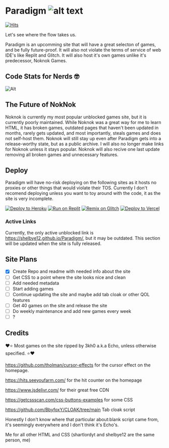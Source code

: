# Paradigm ![alt text](https://github.com/shartlordyt/Paradigm/blob/main/favicon.ico?raw=true)

[![Hits](https://hits.seeyoufarm.com/api/count/incr/badge.svg?url=https%3A%2F%2Fgithub.com%2Fshartlordyt%2FParadigm&count_bg=%233D81C8&title_bg=%23555555&icon=jsdelivr.svg&icon_color=%23E7E7E7&title=Daily+Visits+%7C+All+Time+Visits&edge_flat=false)](https://hits.seeyoufarm.com)  

Let's see where the flow takes us.

Paradigm is an upcomming site that will have a great selecton of games, and be fully future-proof. It will also not violate the terms of service of web IDE's like Replit and Glitch.  It will also host it's own games unlike it's predecessor, Noknok Games.

## Code Stats for Nerds 🤓

![Alt](https://repobeats.axiom.co/api/embed/890300ff38f51b7c272e4fe1e4aea393b6f43fbd.svg "Repobeats analytics image")


## The Future of NokNok

Noknok is currently my most popular unblocked games site, but it is currently poorly maintained. While Noknok was a great way for me to learn HTML, it has broken games, outdated pages that haven't been updated in months, rarely gets updated, and most importantly, steals games and does not self-host them. Noknok will still stay up even after Paradigm gets into a release-worthy state, but as a public archive. I will also no longer make links for Noknok unless it stays popular. Noknok will also recive one last update removing all broken games and unnecessary features. 

## Deploy 

Paradigm will have no-risk deploying on the following sites as it hosts no proxies or other things that would violate their TOS. Currently I don't recomend deploying unless you want to toy around with the code,  it as the site is very incomplete.

<a target="_blank" href="https://heroku.com/deploy/?template=https://github.com/shartlordyt/Paradigm"><img alt="Deploy to Heroku" src="https://binbashbanana.github.io/deploy-buttons/buttons/official/heroku.svg"></a>
<a target="_blank" href="https://replit.com/github/shartlordyt/Paradigm"><img alt="Run on Replit" src="https://binbashbanana.github.io/deploy-buttons/buttons/official/replit.svg"></a>
<a target="_blank" href="https://glitch.com/edit/#!/import/github/shartlordyt/Paradigm"><img alt="Remix on Glitch" src="https://binbashbanana.github.io/deploy-buttons/buttons/official/glitch.svg"></a>
<a target="_blank" href="https://vercel.com/new/clone?repository-url=https://github.com/shartlordyt/Paradigm"><img alt="Deploy to Vercel" src="https://binbashbanana.github.io/deploy-buttons/buttons/official/vercel.svg"></a>

### Active Links

Currently, the only active unblocked link is https://shelbye12.github.io/Paradigm/, but it may be outdated. This section will be updated when the site is fully released.
 
## Site Plans

- [x] Create Repo and readme with needed info about the site
- [ ] Get CSS to a point where the site looks nice and clean
- [ ] Add needed metadata
- [ ] Start adding games
- [ ] Continue updating the site and maybe add tab cloak or other QOL features
- [ ] Get 40 games on the site and release the site
- [ ] Do weekly maintenance and add new games every week
- [ ] ?

## Credits
❤⭐ Most games on the site ripped by 3kh0 a.k.a Echo, unless otherwise specified. ⭐❤

https://github.com/tholman/cursor-effects for the cursor effect on the homepage.

https://hits.seeyoufarm.com/ for the hit counter on the homepage

https://www.jsdelivr.com/ for their great free CDN

https://getcssscan.com/css-buttons-examples for some CSS

https://github.com/BbyfoxY/CLOAK/tree/main Tab cloak script

Honestly I don't know where that particular about:blank script came from, it's seemingly everywhere and I don't think it's Echo's.


Me for all other HTML and CSS (shartlordyt and shelbye12 are the same person, me)

## 





